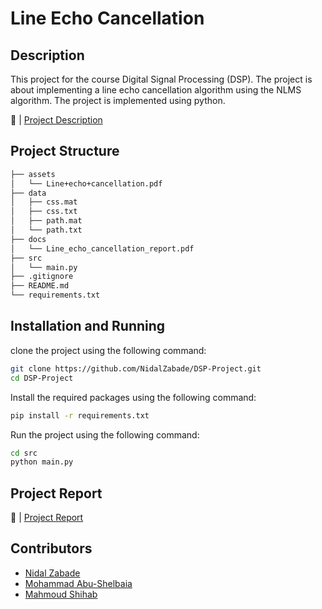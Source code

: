 # Line Echo Cancellation

## Description

This project for the course Digital Signal Processing (DSP). The project is about implementing a line echo cancellation algorithm using the NLMS algorithm. The project is implemented using python.

🔗 | [Project Description](/assets/Line%2Becho%2Bcancellation.pdf)

## Project Structure

```bash
├── assets
│   └── Line+echo+cancellation.pdf
├── data
│   ├── css.mat
│   ├── css.txt
│   ├── path.mat
│   └── path.txt
├── docs
│   └── Line_echo_cancellation_report.pdf
├── src
│   └── main.py
├── .gitignore
├── README.md
└── requirements.txt
```

## Installation and Running

clone the project using the following command:

```bash
git clone https://github.com/NidalZabade/DSP-Project.git
cd DSP-Project
```

Install the required packages using the following command:

```bash
pip install -r requirements.txt
```

Run the project using the following command:

```bash
cd src
python main.py
```

## Project Report

🔗 | [Project Report](/docs/Line_echo_cancellation_report.pdf)

## Contributors

- [Nidal Zabade](https://github.com/nidalzabade)
- [Mohammad Abu-Shelbaia](https://github.com/mabushelbaia)
- [Mahmoud Shihab](https://github.com/MahShihab)
